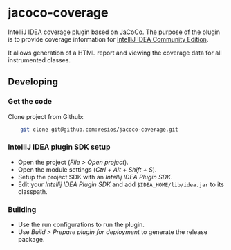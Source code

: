 jacoco-coverage
===============

IntelliJ IDEA coverage plugin based on [JaCoCo](http://www.eclemma.org/jacoco/trunk/index.html).
The purpose of the plugin is to provide coverage information for [IntelliJ IDEA Community Edition](http://www.jetbrains.com/idea/download/index.html).

It allows generation of a HTML report and viewing the coverage data for all instrumented classes.


Developing
----------

### Get the code
Clone project from Github:
```sh    
    git clone git@github.com:resios/jacoco-coverage.git
```

### IntelliJ IDEA plugin SDK setup

* Open the project (*File > Open project*).
* Open the module settings (*Ctrl + Alt + Shift + S*).
* Setup the project SDK with an *Intellij IDEA Plugin SDK*.
* Edit your *Intellij IDEA Plugin SDK* and add `$IDEA_HOME/lib/idea.jar` to its classpath.

### Building

* Use the run configurations to run the plugin.
* Use *Build > Prepare plugin for deployment* to generate the release package.





